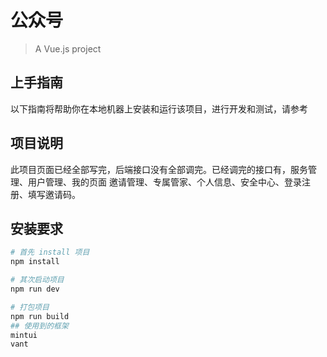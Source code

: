 # 公众号

> A Vue.js project
## 上手指南
以下指南将帮助你在本地机器上安装和运行该项目，进行开发和测试，请参考
## 项目说明
此项目页面已经全部写完，后端接口没有全部调完。已经调完的接口有，服务管理、用户管理、我的页面
邀请管理、专属管家、个人信息、安全中心、登录注册、填写邀请码。
## 安装要求

``` bash
# 首先 install 项目
npm install

# 其次启动项目
npm run dev

# 打包项目
npm run build
## 使用到的框架
mintui 
vant
